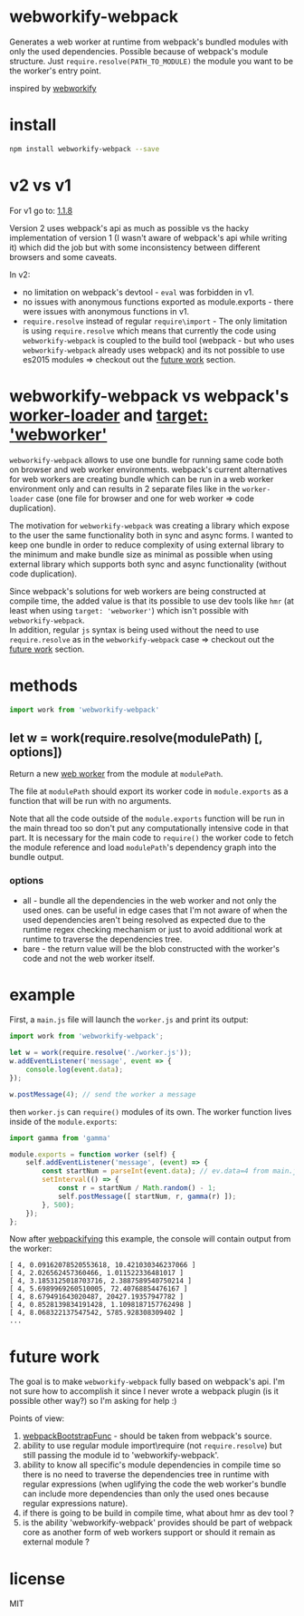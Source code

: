 # webworkify-webpack

Generates a web worker at runtime from webpack's bundled modules with only the used dependencies. Possible because of webpack's module structure. Just `require.resolve(PATH_TO_MODULE)` the module you want to be the worker's entry point.

inspired by [webworkify](https://github.com/substack/webworkify)

# install

```sh
npm install webworkify-webpack --save
```

# v2 vs v1

For v1 go to: [1.1.8](https://github.com/borisirota/webworkify-webpack/tree/1.1.8)

Version 2 uses webpack's api as much as possible vs the hacky implementation of version 1 (I wasn't aware of webpack's api while writing it) which did the job but with some inconsistency between different browsers and some caveats.

In v2:
* no limitation on webpack's devtool - `eval` was forbidden in v1.
* no issues with anonymous functions exported as module.exports - there were issues with anonymous functions in v1.
* `require.resolve` instead of regular `require\import` - The only limitation is using `require.resolve` which means that currently the code using `webworkify-webpack` is coupled to the build tool (webpack - but who uses `webworkify-webpack` already uses webpack) and its not possible to use es2015 modules => checkout out the [future work](#future-work) section.

# webworkify-webpack vs webpack's [worker-loader](https://github.com/webpack/worker-loader) and [target: 'webworker'](https://webpack.github.io/docs/configuration.html#target)

`webworkify-webpack` allows to use one bundle for running same code both on browser and web worker environments.
webpack's current alternatives for web workers are creating bundle which can be run in a web worker environment only and can results in 2 separate files like in the `worker-loader` case (one file for browser and one for web worker => code duplication).

The motivation for `webworkify-webpack` was creating a library which expose to the user the same functionality both in sync and async forms.
I wanted to keep one bundle in order to reduce complexity of using external library to the minimum and make bundle size as minimal as possible when using external library which supports both sync and async functionality (without code duplication).

Since webpack's solutions for web workers are being constructed at compile time, the added value is that its possible to use dev tools like `hmr` (at least when using `target: 'webworker'`) which isn't possible with `webworkify-webpack`.  
In addition, regular `js` syntax is being used without the need to use `require.resolve` as in the `webworkify-webpack` case => checkout out the [future work](#future-work) section.

# methods

```js
import work from 'webworkify-webpack'
```

## let w = work(require.resolve(modulePath) [, options])

Return a new
[web worker](https://developer.mozilla.org/en-US/docs/Web/API/Worker)
from the module at `modulePath`.

The file at `modulePath` should export its worker code in `module.exports` as a
function that will be run with no arguments.

Note that all the code outside of the `module.exports` function will be run in
the main thread too so don't put any computationally intensive code in that
part. It is necessary for the main code to `require()` the worker code to fetch
the module reference and load `modulePath`'s dependency graph into the bundle
output.

### options
- all - bundle all the dependencies in the web worker and not only the used ones. can be useful in edge cases that I'm not aware of when the used dependencies aren't being resolved as expected due to the runtime regex checking mechanism or just to avoid additional work at runtime to traverse the dependencies tree.
- bare - the return value will be the blob constructed with the worker's code and not the web worker itself.

# example

First, a `main.js` file will launch the `worker.js` and print its output:

```js
import work from 'webworkify-webpack';

let w = work(require.resolve('./worker.js'));
w.addEventListener('message', event => {
    console.log(event.data);
});

w.postMessage(4); // send the worker a message
```

then `worker.js` can `require()` modules of its own. The worker function lives
inside of the `module.exports`:

```js
import gamma from 'gamma'

module.exports = function worker (self) {
    self.addEventListener('message', (event) => {
        const startNum = parseInt(event.data); // ev.data=4 from main.js
        setInterval(() => {
            const r = startNum / Math.random() - 1;
            self.postMessage([ startNum, r, gamma(r) ]);
        }, 500);
    });
};
```

Now after [webpackifying](https://webpack.github.io) this example, the console will
contain output from the worker:

```
[ 4, 0.09162078520553618, 10.421030346237066 ]
[ 4, 2.026562457360466, 1.011522336481017 ]
[ 4, 3.1853125018703716, 2.3887589540750214 ]
[ 4, 5.6989969260510005, 72.40768854476167 ]
[ 4, 8.679491643020487, 20427.19357947782 ]
[ 4, 0.8528139834191428, 1.1098187157762498 ]
[ 4, 8.068322137547542, 5785.928308309402 ]
...
```

# future work

The goal is to make `webworkify-webpack` fully based on webpack's api. I'm not sure how to accomplish it since I never wrote a webpack plugin (is it possible other way?) so I'm asking for help :)

Points of view:  

1. [webpackBootstrapFunc](https://github.com/borisirota/webworkify-webpack/blob/master/index.js#L1) - should be taken from webpack's source.  
2. ability to use regular module import\require (not `require.resolve`) but still passing the module id to 'webworkify-webpack'.  
3. ability to know all specific's module dependencies in compile time so there is no need to traverse the dependencies tree in runtime with regular expressions (when uglifying the code the web worker's bundle can include more dependencies than only the used ones because regular expressions nature).  
4. if there is going to be build in compile time, what about hmr as dev tool ?  
5. is the ability 'webworkify-webpack' provides should be part of webpack core as another form of web workers support or should it remain as external module ?

# license

MIT
